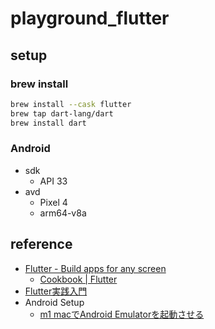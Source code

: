 # playground_flutter

## setup

### brew install

```bash
brew install --cask flutter
brew tap dart-lang/dart
brew install dart
```

### Android
- sdk
  - API 33
- avd
  - Pixel 4
  - arm64-v8a


## reference
- [Flutter - Build apps for any screen](https://flutter.dev/)
  - [Cookbook | Flutter](https://docs.flutter.dev/cookbook)
- [Flutter実践入門](https://zenn.dev/kazutxt/books/flutter_practice_introduction)
- Android Setup
  - [m1 macでAndroid Emulatorを起動させる](https://zenn.dev/tatsuhiko/articles/0cf97aa4a238ae)

